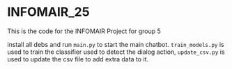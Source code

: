 # INFOMAIR_25

This is the code for the INFOMAIR Project for group 5

install all debs and run `main.py` to start the main chatbot. `train_models.py` is used to train the classifier used to detect the dialog action, `update_csv.py` is used to update the csv file to add extra data to it.
